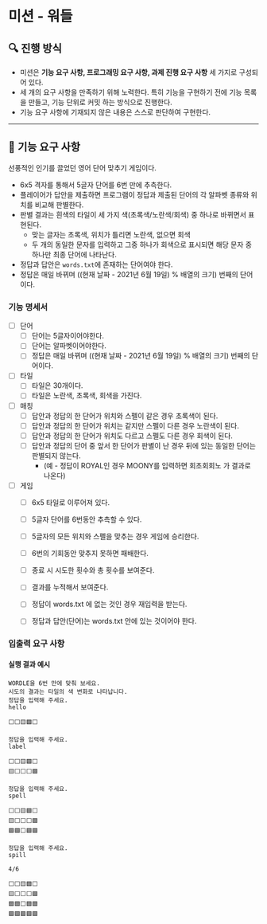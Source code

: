 # 미션 - 워들

## 🔍 진행 방식

- 미션은 **기능 요구 사항, 프로그래밍 요구 사항, 과제 진행 요구 사항** 세 가지로 구성되어 있다.
- 세 개의 요구 사항을 만족하기 위해 노력한다. 특히 기능을 구현하기 전에 기능 목록을 만들고, 기능 단위로 커밋 하는 방식으로 진행한다.
- 기능 요구 사항에 기재되지 않은 내용은 스스로 판단하여 구현한다.

---

## 🚀 기능 요구 사항

선풍적인 인기를 끌었던 영어 단어 맞추기 게임이다.

- 6x5 격자를 통해서 5글자 단어를 6번 만에 추측한다.
- 플레이어가 답안을 제출하면 프로그램이 정답과 제출된 단어의 각 알파벳 종류와 위치를 비교해 판별한다.
- 판별 결과는 흰색의 타일이 세 가지 색(초록색/노란색/회색) 중 하나로 바뀌면서 표현된다.
   - 맞는 글자는 초록색, 위치가 틀리면 노란색, 없으면 회색
   - 두 개의 동일한 문자를 입력하고 그중 하나가 회색으로 표시되면 해당 문자 중 하나만 최종 단어에 나타난다.
- 정답과 답안은 `words.txt`에 존재하는 단어여야 한다.
- 정답은 매일 바뀌며 ((현재 날짜 - 2021년 6월 19일) % 배열의 크기) 번째의 단어이다.


### 기능 명세서
- [ ] 단어
  - [ ] 단어는 5글자이어야한다.
  - [ ] 단어는 알파벳이어야한다.
  - [ ] 정답은 매일 바뀌며 ((현재 날짜 - 2021년 6월 19일) % 배열의 크기) 번째의 단어이다.
- [ ] 타일
  - [ ] 타일은 30개이다.
  - [ ] 타일은 노란색, 초록색, 회색을 가진다.
- [ ] 매칭
  - [ ] 답안과 정답의 한 단어가 위치와 스펠이 같은 경우 초록색이 된다.
  - [ ] 답안과 정답의 한 단어가 위치는 같지만 스펠이 다른 경우 노란색이 된다.
  - [ ] 답안과 정답의 한 단어가 위치도 다르고 스펠도 다른 경우 회색이 된다.
  - [ ] 답안과 정답의 단어 중 앞서 한 단어가 판별이 난 경우 뒤에 있는 동일한 단어는 판별되지 않는다.
    - (예 - 정답이 ROYAL인 경우 MOONY를 입력하면 회초회회노 가 결과로 나온다)
- [ ] 게임
  - [ ] 6x5 타일로 이루어져 있다.
  - [ ] 5글자 단어를 6번동안 추측할 수 있다.
  - [ ] 5글자의 모든 위치와 스펠을 맞추는 경우 게임에 승리한다.
  - [ ] 6번의 기회동안 맞추지 못하면 패배한다.
  - [ ] 종료 시 시도한 횟수와 총 횟수를 보여준다.
  - [ ] 결과를 누적해서 보여준다.
  - [ ] 정답이 words.txt 에 없는 것인 경우 재입력을 받는다.
  - [ ] 정답과 답안(단어)는 words.txt 안에 있는 것이어야 한다.


### 입출력 요구 사항

#### 실행 결과 예시


```
WORDLE을 6번 만에 맞춰 보세요.
시도의 결과는 타일의 색 변화로 나타납니다.
정답을 입력해 주세요.
hello

⬜⬜🟨🟩⬜

정답을 입력해 주세요.
label

⬜⬜🟨🟩⬜
🟨⬜⬜⬜🟩

정답을 입력해 주세요.
spell

⬜⬜🟨🟩⬜
🟨⬜⬜⬜🟩
🟩🟩⬜🟩🟩

정답을 입력해 주세요.
spill

4/6

⬜⬜🟨🟩⬜
🟨⬜⬜⬜🟩
🟩🟩⬜🟩🟩
🟩🟩🟩🟩🟩
```
